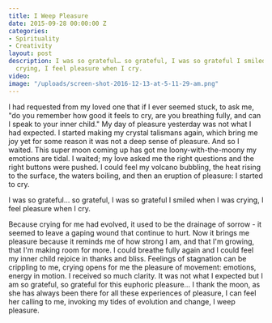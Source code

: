 ```yaml
---
title: I Weep Pleasure
date: 2015-09-28 00:00:00 Z
categories:
- Spirituality
- Creativity
layout: post
description: I was so grateful… so grateful, I was so grateful I smiled when I was
  crying, I feel pleasure when I cry.
video: 
image: "/uploads/screen-shot-2016-12-13-at-5-11-29-am.png"
---
```


I had requested from my loved one that if I ever seemed stuck, to ask me, "do you remember how good it feels to cry, are you breathing fully, and can I speak to your inner child." My day of pleasure yesterday was not what I had expected. I started making my crystal talismans again, which bring me joy yet for some reason it was not a deep sense of pleasure. And so I waited. This super moon coming up has got me loony-with-the-moony my emotions are tidal. I waited; my love asked me the right questions and the right buttons were pushed. I could feel my volcano bubbling, the heat rising to the surface, the waters boiling, and then an eruption of pleasure: I started to cry.

I was so grateful… so grateful, I was so grateful I smiled when I was crying, I feel pleasure when I cry.

Because crying for me had evolved, it used to be the drainage of sorrow - it seemed to leave a gaping wound that continue to hurt. Now it brings me pleasure because it reminds me of how strong I am, and that I'm growing, that I'm making room for more. I could breathe fully again and I could feel my inner child rejoice in thanks and bliss. Feelings of stagnation can be crippling to me, crying opens for me the pleasure of movement: emotions, energy in motion. I received so much clarity. It was not what I expected but I am so grateful, so grateful for this euphoric pleasure… I thank the moon, as she has always been there for all these experiences of pleasure, I can feel her calling to me, invoking my tides of evolution and change, I weep pleasure.